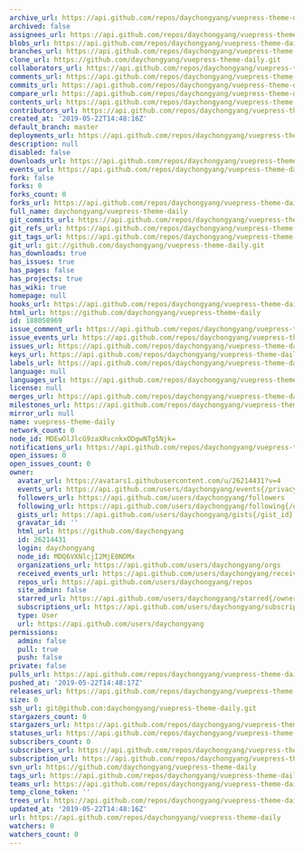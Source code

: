 ```yaml
---
archive_url: https://api.github.com/repos/daychongyang/vuepress-theme-daily/{archive_format}{/ref}
archived: false
assignees_url: https://api.github.com/repos/daychongyang/vuepress-theme-daily/assignees{/user}
blobs_url: https://api.github.com/repos/daychongyang/vuepress-theme-daily/git/blobs{/sha}
branches_url: https://api.github.com/repos/daychongyang/vuepress-theme-daily/branches{/branch}
clone_url: https://github.com/daychongyang/vuepress-theme-daily.git
collaborators_url: https://api.github.com/repos/daychongyang/vuepress-theme-daily/collaborators{/collaborator}
comments_url: https://api.github.com/repos/daychongyang/vuepress-theme-daily/comments{/number}
commits_url: https://api.github.com/repos/daychongyang/vuepress-theme-daily/commits{/sha}
compare_url: https://api.github.com/repos/daychongyang/vuepress-theme-daily/compare/{base}...{head}
contents_url: https://api.github.com/repos/daychongyang/vuepress-theme-daily/contents/{+path}
contributors_url: https://api.github.com/repos/daychongyang/vuepress-theme-daily/contributors
created_at: '2019-05-22T14:48:16Z'
default_branch: master
deployments_url: https://api.github.com/repos/daychongyang/vuepress-theme-daily/deployments
description: null
disabled: false
downloads_url: https://api.github.com/repos/daychongyang/vuepress-theme-daily/downloads
events_url: https://api.github.com/repos/daychongyang/vuepress-theme-daily/events
fork: false
forks: 0
forks_count: 0
forks_url: https://api.github.com/repos/daychongyang/vuepress-theme-daily/forks
full_name: daychongyang/vuepress-theme-daily
git_commits_url: https://api.github.com/repos/daychongyang/vuepress-theme-daily/git/commits{/sha}
git_refs_url: https://api.github.com/repos/daychongyang/vuepress-theme-daily/git/refs{/sha}
git_tags_url: https://api.github.com/repos/daychongyang/vuepress-theme-daily/git/tags{/sha}
git_url: git://github.com/daychongyang/vuepress-theme-daily.git
has_downloads: true
has_issues: true
has_pages: false
has_projects: true
has_wiki: true
homepage: null
hooks_url: https://api.github.com/repos/daychongyang/vuepress-theme-daily/hooks
html_url: https://github.com/daychongyang/vuepress-theme-daily
id: 188058969
issue_comment_url: https://api.github.com/repos/daychongyang/vuepress-theme-daily/issues/comments{/number}
issue_events_url: https://api.github.com/repos/daychongyang/vuepress-theme-daily/issues/events{/number}
issues_url: https://api.github.com/repos/daychongyang/vuepress-theme-daily/issues{/number}
keys_url: https://api.github.com/repos/daychongyang/vuepress-theme-daily/keys{/key_id}
labels_url: https://api.github.com/repos/daychongyang/vuepress-theme-daily/labels{/name}
language: null
languages_url: https://api.github.com/repos/daychongyang/vuepress-theme-daily/languages
license: null
merges_url: https://api.github.com/repos/daychongyang/vuepress-theme-daily/merges
milestones_url: https://api.github.com/repos/daychongyang/vuepress-theme-daily/milestones{/number}
mirror_url: null
name: vuepress-theme-daily
network_count: 0
node_id: MDEwOlJlcG9zaXRvcnkxODgwNTg5Njk=
notifications_url: https://api.github.com/repos/daychongyang/vuepress-theme-daily/notifications{?since,all,participating}
open_issues: 0
open_issues_count: 0
owner:
  avatar_url: https://avatars1.githubusercontent.com/u/26214431?v=4
  events_url: https://api.github.com/users/daychongyang/events{/privacy}
  followers_url: https://api.github.com/users/daychongyang/followers
  following_url: https://api.github.com/users/daychongyang/following{/other_user}
  gists_url: https://api.github.com/users/daychongyang/gists{/gist_id}
  gravatar_id: ''
  html_url: https://github.com/daychongyang
  id: 26214431
  login: daychongyang
  node_id: MDQ6VXNlcjI2MjE0NDMx
  organizations_url: https://api.github.com/users/daychongyang/orgs
  received_events_url: https://api.github.com/users/daychongyang/received_events
  repos_url: https://api.github.com/users/daychongyang/repos
  site_admin: false
  starred_url: https://api.github.com/users/daychongyang/starred{/owner}{/repo}
  subscriptions_url: https://api.github.com/users/daychongyang/subscriptions
  type: User
  url: https://api.github.com/users/daychongyang
permissions:
  admin: false
  pull: true
  push: false
private: false
pulls_url: https://api.github.com/repos/daychongyang/vuepress-theme-daily/pulls{/number}
pushed_at: '2019-05-22T14:48:17Z'
releases_url: https://api.github.com/repos/daychongyang/vuepress-theme-daily/releases{/id}
size: 0
ssh_url: git@github.com:daychongyang/vuepress-theme-daily.git
stargazers_count: 0
stargazers_url: https://api.github.com/repos/daychongyang/vuepress-theme-daily/stargazers
statuses_url: https://api.github.com/repos/daychongyang/vuepress-theme-daily/statuses/{sha}
subscribers_count: 0
subscribers_url: https://api.github.com/repos/daychongyang/vuepress-theme-daily/subscribers
subscription_url: https://api.github.com/repos/daychongyang/vuepress-theme-daily/subscription
svn_url: https://github.com/daychongyang/vuepress-theme-daily
tags_url: https://api.github.com/repos/daychongyang/vuepress-theme-daily/tags
teams_url: https://api.github.com/repos/daychongyang/vuepress-theme-daily/teams
temp_clone_token: ''
trees_url: https://api.github.com/repos/daychongyang/vuepress-theme-daily/git/trees{/sha}
updated_at: '2019-05-22T14:48:16Z'
url: https://api.github.com/repos/daychongyang/vuepress-theme-daily
watchers: 0
watchers_count: 0
---
```


